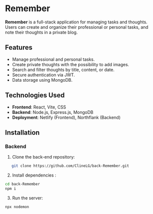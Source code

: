 # Remember

**Remember** is a full-stack application for managing tasks and thoughts. Users can create and organize their professional or personal tasks, and note their thoughts in a private blog.

## Features

- Manage professional and personal tasks.
- Create private thoughts with the possibility to add images.
- Search and filter thoughts by title, content, or date.
- Secure authentication via JWT.
- Data storage using MongoDB.

## Technologies Used

- **Frontend**: React, Vite, CSS
- **Backend**: Node.js, Express.js, MongoDB
- **Deployment**: Netlify (Frontend), Northflank (Backend)

## Installation

### Backend

1. Clone the back-end repository:
```bash
   git clone https://github.com/ClineLG/back-Remember.git
```

2. Install dependencies :
```bash
cd back-Remember
npm i
```

3. Run the server:
```bash
npx nodemon

